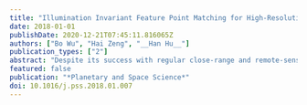 ```yaml
---
title: "Illumination Invariant Feature Point Matching for High-Resolution Planetary Remote Sensing Images"
date: 2018-01-01
publishDate: 2020-12-21T07:45:11.816065Z
authors: ["Bo Wu", "Hai Zeng", "__Han Hu__"]
publication_types: ["2"]
abstract: "Despite its success with regular close-range and remote-sensing images, the scale-invariant feature transform (SIFT) algorithm is essentially not invariant to illumination differences due to the use of gradients for feature description. In planetary remote sensing imagery, which normally lacks sufficient textural information, salient regions are generally triggered by the shadow effects of keypoints, reducing the matching performance of classical SIFT. Based on the observation of dual peaks in a histogram of the dominant orientations of SIFT keypoints, this paper proposes an illumination-invariant SIFT matching method for high-resolution planetary remote sensing images. First, as the peaks in the orientation histogram are generally aligned closely with the sub-solar azimuth angle at the time of image collection, an adaptive suppression Gaussian function is tuned to level the histogram and thereby alleviate the differences in illumination caused by a changing solar angle. Next, the suppression function is incorporated into the original SIFT procedure for obtaining feature descriptors, which are used for initial image matching. Finally, as the distribution of feature descriptors changes after anisotropic suppression, and the ratio check used for matching and outlier removal in classical SIFT may produce inferior results, this paper proposes an improved matching procedure based on cross-checking and template image matching. The experimental results for several high-resolution remote sensing images from both the Moon and Mars, with illumination differences of 20°– 180°, reveal that the proposed method retrieves about 40%– 60% more matches than the classical SIFT method. The proposed method is of significance for matching or co-registration of planetary remote sensing images for their synergistic use in various applications. It also has the potential to be useful for flyby and rover images by integrating with the affine invariant feature detectors."
featured: false
publication: "*Planetary and Space Science*"
doi: 10.1016/j.pss.2018.01.007
---
```


